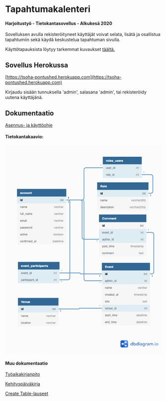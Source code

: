 # Tapahtumakalenteri

#### Harjoitustyö - Tietokantasovellus - Alkukesä 2020

Sovelluksen avulla rekisteröityneet käyttäjät voivat selata, lisätä ja osallistua tapahtumiin sekä käydä keskustelua tapahtuman sivulla.

Käyttötapauksista löytyy tarkemmat kuvaukset [täältä.](documentation/kayttotapaukset.md)

## Sovellus Herokussa
[https://tsoha-pontushed.herokuapp.com](https://tsoha-pontushed.herokuapp.com) 

Kirjaudu sisään tunnuksella 'admin', salasana 'admin', tai rekisteröidy uutena käyttäjänä.

## Dokumentaatio

[Asennus- ja käyttöohje](documentation/kaytto-ohje.md)

#### Tietokantakaavio:

![kaavio](documentation/tietokantakaavio.png)

#### Muu dokumentaatio

[Työaikakirjanpito](documentation/tyoaikakirjanpito.md)

[Kehityspäiväkirja](documentation/kehityspaivakirja.md)

[Create Table-lauseet](documentation/create-table-lauseet.md)
